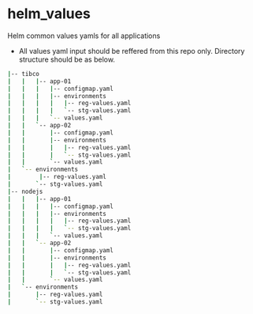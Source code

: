 # helm_values
Helm common values yamls for all applications

* All values yaml input should be reffered from this repo only. Directory structure should be as below.
````bash
|-- tibco
|   |   |-- app-01
|   |   |   |-- configmap.yaml
|   |   |   |-- environments
|   |   |   |   |-- reg-values.yaml
|   |   |   |   `-- stg-values.yaml
|   |   |   `-- values.yaml
|   |   `-- app-02
|   |       |-- configmap.yaml
|   |       |-- environments
|   |       |   |-- reg-values.yaml
|   |       |   `-- stg-values.yaml
|   |       `-- values.yaml
|   `-- environments
|        |-- reg-values.yaml
|       `-- stg-values.yaml
|-- nodejs
|   |   |-- app-01
|   |   |   |-- configmap.yaml
|   |   |   |-- environments
|   |   |   |   |-- reg-values.yaml
|   |   |   |   `-- stg-values.yaml
|   |   |   `-- values.yaml
|   |   `-- app-02
|   |       |-- configmap.yaml
|   |       |-- environments
|   |       |   |-- reg-values.yaml
|   |       |   `-- stg-values.yaml
|   |       `-- values.yaml
|   `-- environments
|       |-- reg-values.yaml
|       `-- stg-values.yaml
````

